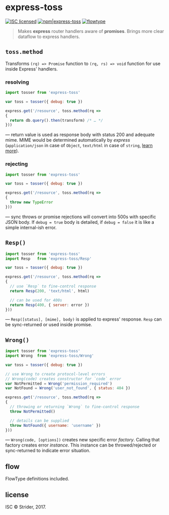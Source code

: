 # express-toss

[![ISC licensed](http://img.shields.io/badge/license-ISC-brightgreen.svg?style=flat-square)](#license)
[![npm|express-toss](http://img.shields.io/badge/npm-express--toss-CB3837.svg?style=flat-square)](https://www.npmjs.org/package/express-toss)
[![flowtype](http://img.shields.io/badge/flow-type-EBBF3A.svg?style=flat-square)](#flow)

> Makes **express** router handlers aware of **promises**. Brings more clear dataflow to express handlers.

## `toss.method`
Transforms `(rq) => Promise` function to `(rq, rs) => void` function for use inside Express' handlers.

### resolving
```js
import tosser from 'express-toss'

var toss = tosser({ debug: true })

express.get('/resource', toss.method(rq =>
{
  return db.query().then(transform) /* … */
}))
```
— return value is used as response body with status 200 and adequate mime. MIME would be determined automatically by *express* (`application/json` in case of `Object`, `text/html` in case of `string`, [learn more](http://expressjs.com/en/4x/api.html#res.send)).

### rejecting
```js
import tosser from 'express-toss'

var toss = tosser({ debug: true })

express.get('/resource', toss.method(rq =>
{
  throw new TypeError
}))
```
— sync throws or promise rejections will convert into 500s with specific JSON body. If `debug = true` body is detailed, if `debug = false` it is like a simple internal-ish error.

## `Resp()`
```js
import tosser from 'express-toss'
import Resp   from 'express-toss/Resp'

var toss = tosser({ debug: true })

express.get('/resource', toss.method(rq =>
{
  // use `Resp` to fine-control response
  return Resp(200, 'text/html', html)

  // can be used for 400s
  return Resp(400, { server: error })
}))
```
— `Resp([status], [mime], body)` is applied to express' response. `Resp` can be sync-returned or used inside promise.

## `Wrong()`
```js
import tosser from 'express-toss'
import Wrong  from 'express-toss/Wrong'

var toss = tosser({ debug: true })

// use Wrong to create protocol-level errors
// Wrong(code) creates constructor for `code` error
var NotPermitted = Wrong('permission_required')
var NotFound = Wrong('user_not_found', { status: 404 })

express.get('/resource', toss.method(rq =>
{
  // throwing or returning `Wrong` to fine-control response
  throw NotPermitted()

  // details can be supplied
  throw NotFound({ username: 'username' })
}))
```
— `Wrong(code, [options])` creates new specific error *factory*. Calling that factory creates error *instance*. This instance can be throwed/rejected or sync-returned to indicate error situation.

## flow
FlowType definitions included.

## license
ISC © Strider, 2017.
